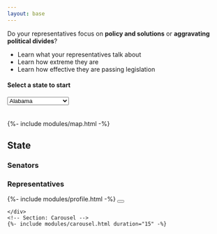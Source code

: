 ```yaml
---
layout: base
---
```


<div class="container m-0 topline" id="main">
<!-- <div id = "parallaxImage"><h1 class="center">Elected Offical Pulse</h1></div> -->
    <div class="row px-2 col-12" id="main-row">
        <!-- Section 1: State Selector -->
        <div class="col-5 custom-vfill-box h-100 top" id='section1-box'>
            <div class="text-white custom-vfill h-100" id="section1">
                <div class="" id="section1sub">
                    <!-- SEARCH BY NAME OR ZIP -->
                    <!-- <div class="row">
                        <div class="col-6">
                            <div><h3 class = 'text-center text-dark'>Search by Zip Code</h3></div>
                            <div class="form-group">
                            <label for="phoneNumber">Phone Number:</label>
                            <input type="s1-zip" class="form-control bg-light border-0 rounded shadow-sm w-50 mx-auto text-center" id="zipCode" placeholder="zip code">
                            </div>
                        </div>
                        <div class="col-6">
                            <div><h3 class = 'text-center text-dark'>Search by Name</h3></div>
                            <div class="form-group">
                            <label for="phoneNumber">Phone Number:</label>
                            <input type="s1-name" class="form-control bg-light border-0 rounded shadow-sm w-50 mx-auto text-center" id="zipCode" placeholder="Enter name">
                            </div>
                        </div>
                    </div> -->
                    <!-- SEARCH BY JUST NAME -->
                    <!-- <div class="row"> -->
                    <!-- <div><h3 class = 'text-center text-dark'>Search by Name</h3></div> -->
                    <!-- <div class="form-group"> -->
                    <!-- <input type="s1-name" class="form-control bg-light border-0 rounded shadow-sm w-50 mx-auto text-center" id="zipCode" placeholder="Enter name"> -->
                    <!-- </div> -->
                    <!-- </div> -->
                    <!-- <div><h3 class = 'text-center text-dark'>OR</h3></div> -->
                    <!-- Row: State Select -->
                    <div class="">
                        <div class="col">
                        <div class="title-card">
                        <p>Do your representatives focus on <strong>policy and solutions</strong> or <strong>aggravating political divides</strong>?</p>
                        <ul>
                        <li>Learn what your representatives talk about</li>
                        <li>Learn how extreme they are</li>
                        <li>Learn how effective they are passing legislation</li>
                        </ul>
                          </div>  
                                <h4 class='text-center'>Select a state to start</h4>
                            <div class="mx-auto w-50">
                                <select class="form-select form-select-lg fs-3 text-center" id="stateSelect"><option value="AL">Alabama</option><option value="AK">Alaska</option><option value="AZ">Arizona</option><option value="AR">Arkansas</option><option value="CA">California</option><option value="CO">Colorado</option><option value="CT">Connecticut</option><option value="DE">Delaware</option><option value="DC">District Of Columbia</option><option value="FL">Florida</option><option value="GA">Georgia</option><option value="HI">Hawaii</option><option value="ID">Idaho</option><option value="IL">Illinois</option><option value="IN">Indiana</option><option value="IA">Iowa</option><option value="KS">Kansas</option><option value="KY">Kentucky</option><option value="LA">Louisiana</option><option value="ME">Maine</option><option value="MD">Maryland</option><option value="MA">Massachusetts</option><option value="MI">Michigan</option><option value="MN">Minnesota</option><option value="MS">Mississippi</option><option value="MO">Missouri</option><option value="MT">Montana</option><option value="NE">Nebraska</option><option value="NV">Nevada</option><option value="NH">New Hampshire</option><option value="NJ">New Jersey</option><option value="NM">New Mexico</option><option value="NY">New York</option><option value="NC">North Carolina</option><option value="ND">North Dakota</option><option value="OH">Ohio</option><option value="OK">Oklahoma</option><option value="OR">Oregon</option><option value="PA">Pennsylvania</option><option value="RI">Rhode Island</option><option value="SC">South Carolina</option><option value="SD">South Dakota</option><option value="TN">Tennessee</option><option value="TX">Texas</option><option value="UT">Utah</option><option value="VT">Vermont</option><option value="VA">Virginia</option><option value="WA">Washington</option><option value="WV">West Virginia</option><option value="WI">Wisconsin</option><option value="WY">Wyoming</option></select>
                            </div>
                        </div>
                        <br>
                        <br>
                        <!-- Row: Map -->
                        <div class="h-100 w-100 mx-auto" id="mapparent">
                            {%- include modules/map.html -%}
                        </div>
                    </div>
                </div>
            </div>
        </div>
        <!-- Section 2: Politician Selector -->
        <!-- <div class="col-md-4 custom-vfill-box d-none" id="section2-box"> -->
        <div class="col-md-4 custom-vfill-box animate__animated animate__slideInUp" id="section2-box">
            <!-- <div class="p-4 custom-vfill custom-rounded d-none" id="section2"> -->
            <div class="p-4 custom-vfill animate__animated animate__slideInUp d-none" id="section2">
                <div class="text-center state-title">
                    <h2 id='s2-statetitle' class=''>State</h2>
                </div>
                <!-- Senators Section -->
                <div class="col sen-card-box-title ">
                        <h3>Senators</h3>
                    </div>
                <div class="container mt-2 scroll" id='section2-sen-row'>
                    <div class="row flex-column mt-2" id="sen-card-box">
                        <!-- senator cards go here -->
                    </div>
                </div>
                <!-- Representatives Section -->
                <div class="col sen-card-box-title">
                    <h3>Representatives</h3>
                </div>
                <div class="container mt-2 scroll" id='section2-rep-row'>
                    <div class='row flex-column mt-2 ' id='representatives-list'>
                        <!-- representative cards go here -->
                    </div>
                </div>
            </div>
        </div>
        <!-- Section 3: Politician Content Page -->
        <div class="col-md-8 custom-vfill-box d-none" id='section3-box'>
            <div class="custom-vfill " id="section3">
                <div class='row h-100'>
                    {%- include modules/profile.html -%}
                    <button class="close-button m-2 btn-close" aria-label="Close" id="closeSection3"></button>
                </div>
            </div>
        </div>

    </div>
    <!-- Section: Carousel -->
    {%- include modules/carousel.html duration="15" -%}


</div>


<!-- <div id='start' class=''>
    <p class='m-5 display-1 animate__animated animate__fadeIn'>Tracking the tenor of elite discourse in the US.</p>
</div> -->

